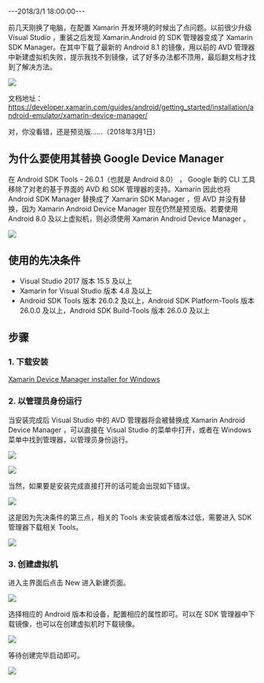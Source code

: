 ---2018/3/1 18:00:00---

前几天刚换了电脑，在配置 Xamarin 开发环境的时候出了点问题。以前很少升级 Visual Studio ，重装之后发现 Xamarin.Android 的 SDK 管理器变成了 Xamarin SDK Manager。在其中下载了最新的 Android 8.1 的镜像，用以前的 AVD 管理器中新建虚拟机失败，提示我找不到镜像，试了好多办法都不顶用，最后翻文档才找到了解决方法。

![](http://blogres.zhangyue.xin/18-3-1/83481643.jpg)

文档地址：https://developer.xamarin.com/guides/android/getting_started/installation/android-emulator/xamarin-device-manager/

对，你没看错，还是预览版……（2018年3月1日）

## 为什么要使用其替换 Google Device Manager
在 Android SDK Tools - 26.0.1（也就是 Android 8.0） ， Google 新的 CLI 工具移除了对老的基于界面的 AVD 和 SDK 管理器的支持。Xamarin 因此也将 Android SDK Manager 替换成了 Xamarin SDK Manager ，但 AVD 并没有替换，因为 Xamarin Android Device Manager 现在仍然是预览版。若要使用 Android 8.0 及以上虚拟机，则必须使用 Xamarin Android Device Manager 。

![](http://blogres.zhangyue.xin/18-3-1/37510487.jpg)

## 使用的先决条件
* Visual Studio 2017 版本 15.5 及以上
* Xamarin for Visual Studio 版本 4.8 及以上
* Android SDK Tools 版本 26.0.2 及以上，Android SDK Platform-Tools 版本 26.0.0 及以上，Android SDK Build-Tools 版本 26.0.0 及以上

## 步骤
### 1. 下载安装
[Xamarin Device Manager installer for Windows](https://go.microsoft.com/fwlink/?linkid=865528)

### 2. 以管理员身份运行
当安装完成后 Visual Studio 中的 AVD 管理器将会被替换成 Xamarin Android Device Manager ，可以直接在 Visual Studio 的菜单中打开，或者在 Windows 菜单中找到管理器，以管理员身份运行。

![](http://blogres.zhangyue.xin/18-3-1/31996050.jpg)

![](http://blogres.zhangyue.xin/18-3-1/84682478.jpg)

当然，如果要是安装完成直接打开的话可能会出现如下错误。

![](http://blogres.zhangyue.xin/18-3-1/56536694.jpg)

这是因为先决条件的第三点，相关的 Tools 未安装或者版本过低，需要进入 SDK 管理器下载相关 Tools。

![](http://blogres.zhangyue.xin/18-3-1/87067453.jpg)

### 3. 创建虚拟机
进入主界面后点击 New 进入新建页面。

![](http://blogres.zhangyue.xin/18-3-1/3871958.jpg)

选择相应的 Android 版本和设备，配置相应的属性即可。可以在 SDK 管理器中下载镜像，也可以在创建虚拟机时下载镜像。

![](http://blogres.zhangyue.xin/18-3-1/3727091.jpg)

等待创建完毕启动即可。

![](http://blogres.zhangyue.xin/18-3-1/74513233.jpg)